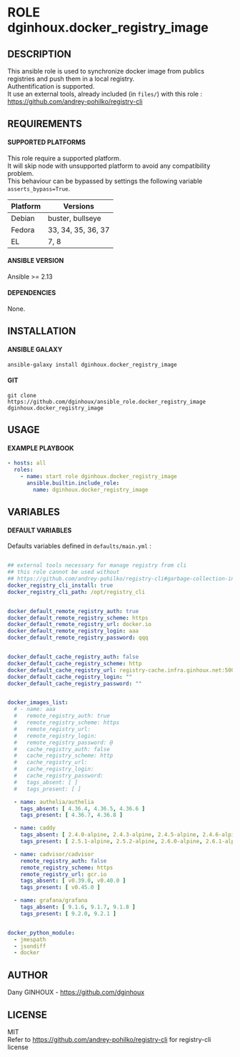 # ROLE dginhoux.docker_registry_image



## DESCRIPTION

This ansible role is used to synchronize docker image from publics registries and push them in a local registry.
<br />
Authentification is supported.
<br />
It use an external tools, already included (in `files/`) with this role : https://github.com/andrey-pohilko/registry-cli

## REQUIREMENTS

#### SUPPORTED PLATFORMS

This role require a supported platform.<br />
It will skip node with unsupported platform to avoid any compatibility problem.<br />
This behaviour can be bypassed by settings the following variable `asserts_bypass=True`.

| Platform | Versions |
|----------|----------|
| Debian | buster, bullseye |
| Fedora | 33, 34, 35, 36, 37 |
| EL | 7, 8 |

#### ANSIBLE VERSION

Ansible >= 2.13

#### DEPENDENCIES

None.



## INSTALLATION

#### ANSIBLE GALAXY

```shell
ansible-galaxy install dginhoux.docker_registry_image
```
#### GIT

```shell
git clone https://github.com/dginhoux/ansible_role.docker_registry_image dginhoux.docker_registry_image
```


## USAGE

#### EXAMPLE PLAYBOOK

```yaml
- hosts: all
  roles:
    - name: start role dginhoux.docker_registry_image
      ansible.builtin.include_role:
        name: dginhoux.docker_registry_image
```


## VARIABLES

#### DEFAULT VARIABLES

Defaults variables defined in `defaults/main.yml` : 

```yaml

## external tools necessary for manage registry from cli
## this role cannot be used without
## https://github.com/andrey-pohilko/registry-cli#garbage-collection-in-docker-registry
docker_registry_cli_install: true
docker_registry_cli_path: /opt/registry_cli


docker_default_remote_registry_auth: true
docker_default_remote_registry_scheme: https
docker_default_remote_registry_url: docker.io
docker_default_remote_registry_login: aaa
docker_default_remote_registry_password: qqq


docker_default_cache_registry_auth: false
docker_default_cache_registry_scheme: http
docker_default_cache_registry_url: registry-cache.infra.ginhoux.net:5000
docker_default_cache_registry_login: ""
docker_default_cache_registry_password: ""


docker_images_list:
  # - name: aaa
  #   remote_registry_auth: true
  #   remote_registry_scheme: https
  #   remote_registry_url: 
  #   remote_registry_login: 
  #   remote_registry_password: @
  #   cache_registry_auth: false
  #   cache_registry_scheme: http
  #   cache_registry_url: 
  #   cache_registry_login: 
  #   cache_registry_password: 
  #   tags_absent: [ ]
  #   tags_present: [ ]

  - name: authelia/authelia
    tags_absent: [ 4.36.4, 4.36.5, 4.36.6 ]
    tags_present: [ 4.36.7, 4.36.8 ]

  - name: caddy
    tags_absent: [ 2.4.0-alpine, 2.4.3-alpine, 2.4.5-alpine, 2.4.6-alpine ]
    tags_present: [ 2.5.1-alpine, 2.5.2-alpine, 2.6.0-alpine, 2.6.1-alpine, 2.6.2-alpine ]

  - name: cadvisor/cadvisor
    remote_registry_auth: false
    remote_registry_scheme: https
    remote_registry_url: gcr.io
    tags_absent: [ v0.39.0, v0.40.0 ]
    tags_present: [ v0.45.0 ]

  - name: grafana/grafana
    tags_absent: [ 9.1.6, 9.1.7, 9.1.8 ]
    tags_present: [ 9.2.0, 9.2.1 ]


docker_python_module:
  - jmespath
  - jsondiff
  - docker
```


## AUTHOR

Dany GINHOUX - https://github.com/dginhoux

## LICENSE

MIT
<br />
Refer to https://github.com/andrey-pohilko/registry-cli for registry-cli license

